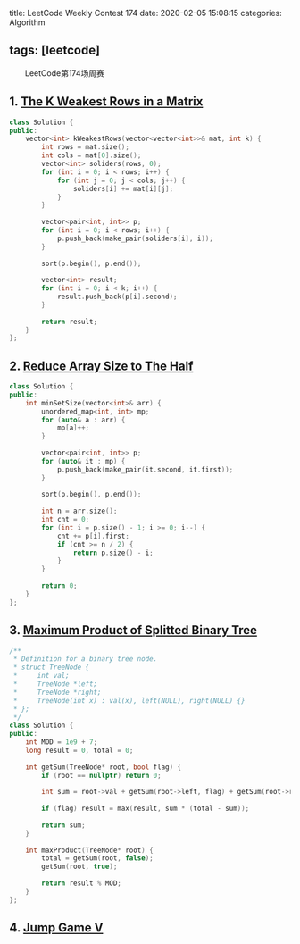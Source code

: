 title: LeetCode Weekly Contest 174
date: 2020-02-05 15:08:15
categories: Algorithm

tags: [leetcode]
---

　　LeetCode第174场周赛

<!-- more -->

## 1. [The K Weakest Rows in a Matrix](https://leetcode.com/contest/weekly-contest-174/problems/the-k-weakest-rows-in-a-matrix/)

```C++
class Solution {
public:
    vector<int> kWeakestRows(vector<vector<int>>& mat, int k) {
        int rows = mat.size();
        int cols = mat[0].size();
        vector<int> soliders(rows, 0);
        for (int i = 0; i < rows; i++) {
            for (int j = 0; j < cols; j++) {
                soliders[i] += mat[i][j];
            }
        }
        
        vector<pair<int, int>> p;
        for (int i = 0; i < rows; i++) {
            p.push_back(make_pair(soliders[i], i));
        }
        
        sort(p.begin(), p.end());
        
        vector<int> result;
        for (int i = 0; i < k; i++) {
            result.push_back(p[i].second);
        }
        
        return result;
    }
};
```

## 2. [Reduce Array Size to The Half](https://leetcode.com/contest/weekly-contest-174/problems/reduce-array-size-to-the-half/)

```C++
class Solution {
public:
    int minSetSize(vector<int>& arr) {
        unordered_map<int, int> mp;
        for (auto& a : arr) {
            mp[a]++;
        }
        
        vector<pair<int, int>> p;
        for (auto& it : mp) {
            p.push_back(make_pair(it.second, it.first));
        }
        
        sort(p.begin(), p.end());
        
        int n = arr.size();
        int cnt = 0;
        for (int i = p.size() - 1; i >= 0; i--) {
            cnt += p[i].first;
            if (cnt >= n / 2) {
                return p.size() - i;
            }
        }
        
        return 0;
    }
};
```

## 3. [Maximum Product of Splitted Binary Tree](https://leetcode.com/contest/weekly-contest-174/problems/maximum-product-of-splitted-binary-tree/)

```C++
/**
 * Definition for a binary tree node.
 * struct TreeNode {
 *     int val;
 *     TreeNode *left;
 *     TreeNode *right;
 *     TreeNode(int x) : val(x), left(NULL), right(NULL) {}
 * };
 */
class Solution {
public:
    int MOD = 1e9 + 7;
    long result = 0, total = 0;
    
    int getSum(TreeNode* root, bool flag) {
        if (root == nullptr) return 0;
        
        int sum = root->val + getSum(root->left, flag) + getSum(root->right, flag);
        
        if (flag) result = max(result, sum * (total - sum));
        
        return sum;
    }
    
    int maxProduct(TreeNode* root) {
        total = getSum(root, false);
        getSum(root, true);
        
        return result % MOD;
    }
};
```

## 4. [Jump Game V](https://leetcode.com/contest/weekly-contest-174/problems/jump-game-v/)

```C++

```

